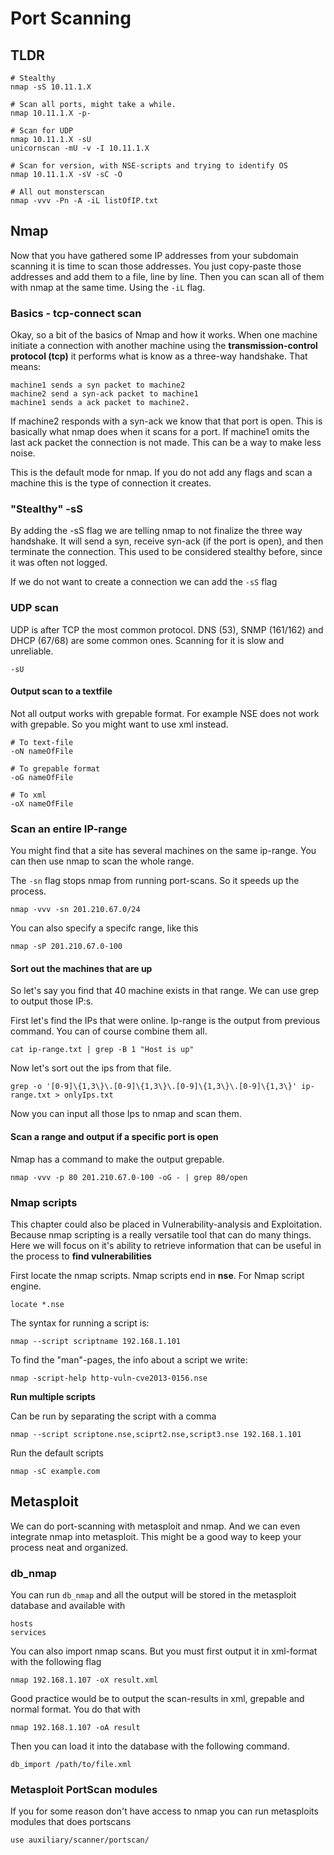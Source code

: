 # Port Scanning

## TLDR

```
# Stealthy
nmap -sS 10.11.1.X

# Scan all ports, might take a while.
nmap 10.11.1.X -p-

# Scan for UDP
nmap 10.11.1.X -sU
unicornscan -mU -v -I 10.11.1.X

# Scan for version, with NSE-scripts and trying to identify OS
nmap 10.11.1.X -sV -sC -O

# All out monsterscan
nmap -vvv -Pn -A -iL listOfIP.txt
```

## Nmap

Now that you have gathered some IP addresses from your subdomain scanning it is time to scan those addresses. You just copy-paste those addresses and add them to a file, line by line. Then you can scan all of them with nmap at the same time. Using the `-iL` flag.

### Basics - tcp-connect scan

Okay, so a bit of the basics of Nmap and how it works. When one machine initiate a connection with another machine using the **transmission-control protocol (tcp)** it performs what is know as a three-way handshake. That means:
```
machine1 sends a syn packet to machine2
machine2 send a syn-ack packet to machine1
machine1 sends a ack packet to machine2.
```

If machine2 responds with a syn-ack we know that that port is open. This is basically what nmap does when it scans for a port.
If machine1 omits the last ack packet the connection is not made. This can be a way to make less noise. 

This is the default mode for nmap. If you do not add any flags and scan a machine this is the type of connection it creates.

### "Stealthy" -sS

By adding the -sS flag we are telling nmap to not finalize the three way handshake. It will send a syn, receive syn-ack (if the port is open), and then terminate the connection. This used to be considered stealthy before, since it was often not logged.

If we do not want to create a connection we can add the `-sS` flag

### UDP scan

UDP is after TCP the most common protocol. DNS (53), SNMP (161/162) and DHCP (67/68) are some common ones. Scanning for it is slow and unreliable.

```
-sU
```


#### Output scan to a textfile

Not all output works with grepable format. For example NSE does not work with grepable. So you might want to use xml instead.

```
# To text-file
-oN nameOfFile

# To grepable format
-oG nameOfFile

# To xml
-oX nameOfFile

```


### Scan an entire IP-range
You might find that a site has several machines on the same ip-range. You can then use nmap to scan the whole range.

The `-sn` flag stops nmap from running port-scans. So it speeds up the process.

`nmap -vvv -sn 201.210.67.0/24`

You can also specify a specifc range, like this

`nmap -sP 201.210.67.0-100`

#### Sort out the machines that are up
So let's say you find that 40 machine exists in that range. We can use grep to output those IP:s.

First let's find the IPs that were online. Ip-range is the output from previous command. You can of course combine them all.

`cat ip-range.txt | grep -B 1 "Host is up"`

Now let's sort out the ips from that file.

`grep -o '[0-9]\{1,3\}\.[0-9]\{1,3\}\.[0-9]\{1,3\}\.[0-9]\{1,3\}' ip-range.txt > onlyIps.txt`

Now you can input all those Ips to nmap and scan them.




#### Scan a range and output if a specific port is open

Nmap has a command to make the output grepable.

`nmap -vvv -p 80 201.210.67.0-100 -oG - | grep 80/open`

### Nmap scripts

This chapter could also be placed in Vulnerability-analysis and Exploitation. Because nmap scripting is a really versatile tool that can do many things. Here we will focus on it's ability to retrieve information that can be useful in the process to **find vulnerabilities** 


First locate the nmap scripts. Nmap scripts end in **nse**. For Nmap script engine.

```
locate *.nse
```

The syntax for running a script is:

```
nmap --script scriptname 192.168.1.101
```


To find the "man"-pages, the info about a script we write:

```
nmap -script-help http-vuln-cve2013-0156.nse
```

**Run multiple scripts**

Can be run by separating the script with a comma

```
nmap --script scriptone.nse,sciprt2.nse,script3.nse 192.168.1.101
```

Run the default scripts

```
nmap -sC example.com
```


## Metasploit

We can do port-scanning with metasploit and nmap. And we can even integrate nmap into metasploit. This might be a good way to keep your process neat and organized. 

### db_nmap

You can run `db_nmap` and all the output will be stored in the metasploit database and available with 

```
hosts
services
```

You can also import nmap scans. But you must first output it in xml-format with the following flag  

```
nmap 192.168.1.107 -oX result.xml
```

Good practice would be to output the scan-results in xml, grepable and normal format. You do that with

```
nmap 192.168.1.107 -oA result
```

Then you can load it into the database with the following command. 

```
db_import /path/to/file.xml
```

### Metasploit PortScan modules

If you for some reason don't have access to nmap you can run metasploits modules that does portscans

```
use auxiliary/scanner/portscan/
```



